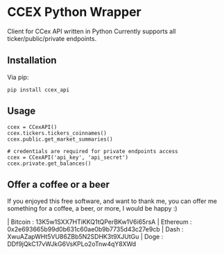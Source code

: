 CCEX Python Wrapper
===================

Client for CCex API written in Python Currently supports all
ticker/public/private endpoints.

Installation
------------

Via pip:

    pip install ccex_api

Usage
-----

    ccex = CCexAPI()
    ccex.tickers.tickers_coinnames()
    ccex.public.get_market_summaries()

    # credentials are required for private endpoints access
    ccex = CCexAPI('api_key', 'api_secret')
    ccex.private.get_balances()

Offer a coffee or a beer
------------------------

If you enjoyed this free software, and want to thank me, you can offer
me something for a coffee, a beer, or more, I would be happy :)

| Bitcoin : 13K5w1SXX7HTiKKQ1tQPerBKw1V6i65rsA
| Ethereum : 0x2e693665b99d0b631c60ae0b9b7735d43c27e9cb
| Dash : XwuAZapWHt5VU86ZBb5N2SDHK3t9XJUtGu
| Doge : DDf9jQkC17vWJkG6VsKPLo2oTnw4qY8XWd
